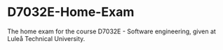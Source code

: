 # D7032E-Home-Exam
The home exam for the course D7032E - Software engineering, given at Luleå Technical University.
